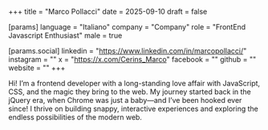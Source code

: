 +++
title = "Marco Pollacci"
date = 2025-09-10
draft = false

[params]
language = "Italiano"
company = "Company"
role = "FrontEnd Javascript Enthusiast"
male = true

[params.social]
linkedin = "https://www.linkedin.com/in/marcopollacci/"
instagram = ""
x = "https://x.com/Cerins_Marco"
facebook = ""
github = ""
website = ""
+++

Hi! I’m a frontend developer with a long-standing love affair with JavaScript, CSS, and the magic they bring to the web.
My journey started back in the jQuery era, when Chrome was just a baby—and I’ve been hooked ever since! I thrive on building snappy, interactive experiences and exploring the endless possibilities of the modern web.
